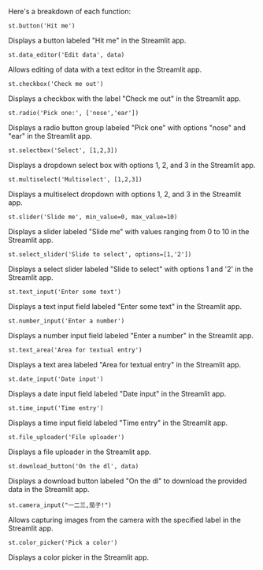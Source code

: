 Here's a breakdown of each function:

    st.button('Hit me')
    
 Displays a button labeled "Hit me" in the Streamlit app.

    st.data_editor('Edit data', data)

 Allows editing of data with a text editor in the Streamlit app.

    st.checkbox('Check me out')
    
Displays a checkbox with the label "Check me out" in the Streamlit app.

    st.radio('Pick one:', ['nose','ear'])
 Displays a radio button group labeled "Pick one" with options "nose" and "ear" in the Streamlit app.

    st.selectbox('Select', [1,2,3])
 Displays a dropdown select box with options 1, 2, and 3 in the Streamlit app.

    st.multiselect('Multiselect', [1,2,3])
Displays a multiselect dropdown with options 1, 2, and 3 in the Streamlit app.

    st.slider('Slide me', min_value=0, max_value=10)
Displays a slider labeled "Slide me" with values ranging from 0 to 10 in the Streamlit app.

    st.select_slider('Slide to select', options=[1,'2'])
Displays a select slider labeled "Slide to select" with options 1 and '2' in the Streamlit app.

    st.text_input('Enter some text')

Displays a text input field labeled "Enter some text" in the Streamlit app.

    st.number_input('Enter a number')
    
Displays a number input field labeled "Enter a number" in the Streamlit app.

    st.text_area('Area for textual entry')
    
Displays a text area labeled "Area for textual entry" in the Streamlit app.

    st.date_input('Date input')

Displays a date input field labeled "Date input" in the Streamlit app.

    st.time_input('Time entry')
    
Displays a time input field labeled "Time entry" in the Streamlit app.

    st.file_uploader('File uploader')

Displays a file uploader in the Streamlit app.

    st.download_button('On the dl', data)
    
Displays a download button labeled "On the dl" to download the provided data in the Streamlit app.

    st.camera_input("一二三,茄子!") 
    
 Allows capturing images from the camera with the specified label in the Streamlit app.

    st.color_picker('Pick a color')
Displays a color picker in the Streamlit app.